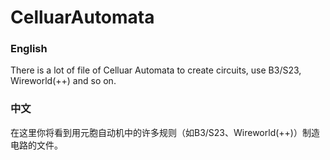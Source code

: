 # CelluarAutomata
### English
There is a lot of file of Celluar Automata to create circuits, use B3/S23, Wireworld(++) and so on.
### 中文
在这里你将看到用元胞自动机中的许多规则（如B3/S23、Wireworld(++)）制造电路的文件。
